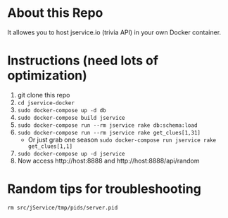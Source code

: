 # About this Repo
It allowes you to host jservice.io (trivia API) in your own Docker container.

# Instructions (need lots of optimization)

1. git clone this repo
1. `cd jservice-docker`
1. `sudo docker-compose up -d db`
1. `sudo docker-compose build jservice`
1. `sudo docker-compose run --rm jservice rake db:schema:load`
1. `sudo docker-compose run --rm jservice rake get_clues[1,31]`
    - Or just grab one season `sudo docker-compose run jservice rake get_clues[1,1]`
1. `sudo docker-compose up -d jservice`
1. Now access http://host:8888 and http://host:8888/api/random

# Random tips for troubleshooting
`rm src/jService/tmp/pids/server.pid`
